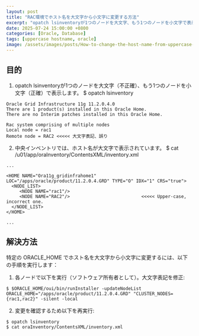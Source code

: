 ```yaml
---
layout: post
title: "RAC環境でホスト名を大文字から小文字に変更する方法"
excerpt: "opatch lsinventoryが1つのノードを大文字、もう1つのノードを小文字で表示する問題"
date: 2025-07-24 15:00:00 +0800
categories: [Oracle, Database]
tags: [uppercase hostname, oracle]
image: /assets/images/posts/How-to-change-the-host-name-from-uppercase-to-lowercase.jpg
---
```


## 目的  
1. opatch lsinventoryが1つのノードを大文字（不正確）、もう1つのノードを小文字（正確）で表示します。
$ opatch lsinventory

```
Oracle Grid Infrastructure 11g 11.2.0.4.0
There are 1 product(s) installed in this Oracle Home.
There are no Interim patches installed in this Oracle Home.

Rac system comprising of multiple nodes
Local node = rac1
Remote node = RAC2 <<<<< 大文字表記、誤り

```

2. 中央インベントリでは、ホスト名が大文字で表示されています。
$ cat /u01/app/oraInventory/ContentsXML/inventory.xml  

```
...

<HOME NAME="Ora11g_gridinfrahome1" LOC="/apps/oracle/product/11.2.0.4.GRD" TYPE="O" IDX="1" CRS="true">
  <NODE_LIST>
     <NODE NAME="rac1"/>
     <NODE NAME="RAC2"/>                           <<<<< Upper-case, incorrect one.
  </NODE_LIST>
</HOME>

...

```

## 解決方法  
特定の ORACLE_HOME でホスト名を大文字から小文字に変更するには、以下の手順を実行します：
1. 各ノードで以下を実行（ソフトウェア所有者として）。大文字表記を修正:  
```
$ $ORACLE_HOME/oui/bin/runInstaller -updateNodeList ORACLE_HOME="/apps/oracle/product/11.2.0.4.GRD" "CLUSTER_NODES={rac1,rac2}" -silent -local
```  

2. 変更を確認するため以下を再実行:  
```
$ opatch lsinventory  
$ cat oraInventory/ContentsXML/inventory.xml
```
